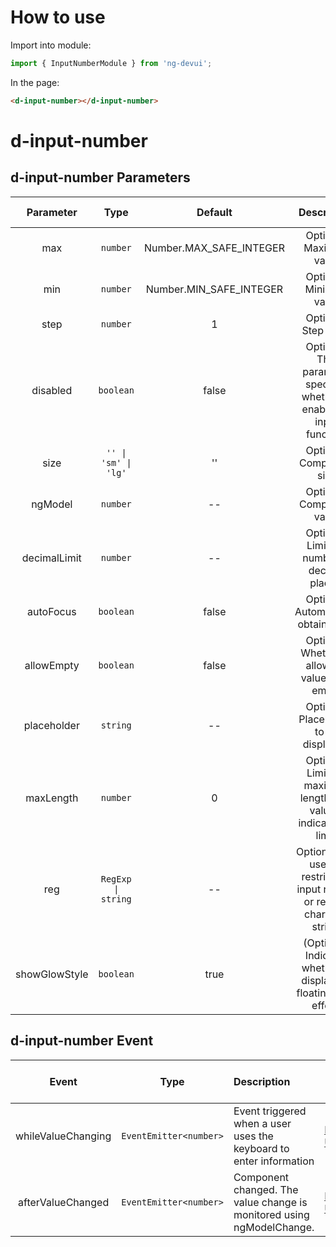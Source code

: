 # How to use

Import into module:
```ts
import { InputNumberModule } from 'ng-devui';
```

In the page:
```html
<d-input-number></d-input-number>
```
# d-input-number
## d-input-number Parameters

|  Parameter   |        Type        |         Default         | Description                                                                     | Jump to Demo                                                                                                   |Global Config| 
| :----------------: | :----------: | :----------------: | :---------------------: | :------------------------------------------------------------------------------ | -------------------------------------------------------------------------------------------------------------- |
|     max      |      `number`      | Number.MAX_SAFE_INTEGER | Optional. Maximum value                                                         | [Basic Usage](demo#number-basic)                                                      |
|     min      |      `number`      | Number.MIN_SAFE_INTEGER | Optional. Minimum value                                                         | [Basic Usage](demo#number-basic)                                                      |
|     step     |      `number`      |            1            | Optional. Step value                                                            | [Basic Usage](demo#number-basic)                                                      |
|   disabled   |     `boolean`      |          false          | Optional. This parameter specifies whether to enable the input function.        | [Disabled](demo#number-disabled)                                               |
|     size     |  `'' \| 'sm' \| 'lg'`   |           ''            | Optional. Component size                                                        | [Basic Usage](demo#number-basic)                                                      |
|   ngModel    |      `number`      |           --            | Optional. Component value                                                       | [Basic Usage](demo#number-basic)                                                      |
| decimalLimit |      `number`      |           --            | Optional. Limit the number of decimal places.                                   | [Avoid Decimal](demo#decimal-limit-auto-focus)  |
|  autoFocus   |     `boolean`      |          false          | Optional. Automatically obtain focus                                            | [Basic Usage](demo#number-basic) |
|  allowEmpty  |     `boolean`      |          false          | Optional. Whether to allow the value to be empty                                | [Allow Null](demo#number-empty)                                      |
| placeholder  |      `string`      |           --            | Optional. Placeholder to be displayed.                                          | [Set Placeholder and Maxlength](demo#number-placeholder-maxlength)                        |
|  maxLength   |      `number`      |            0            | Optional. Limit the maximum length. The value 0 indicates no limit.             | [Set Placeholder and Maxlength](demo#number-placeholder-maxlength)                        |
|     reg      | `RegExp \| string` |           --            | Optional. It is used to restrict the input regular or regular character string. | [Using Regular Expression](demo#number-reg)                                                |
| showGlowStyle | `boolean` | true | (Optional) Indicates whether to display the floating glow effect.|

## d-input-number Event

|              Event               |          Type          | Description                                                        | Jump to Demo                                                          |
| :------------------------------: | :--------------------: | :----------------------------------------------------------------- | --------------------------------------------------------------------- | 
|        whileValueChanging        | `EventEmitter<number>` | Event triggered when a user uses the keyboard to enter information | [Basic Usage](demo#number-basic)             |
| afterValueChanged |   `EventEmitter<number>`    | Component changed. The value change is monitored using ngModelChange.                                             | [Basic Usage](demo#number-basic) |
